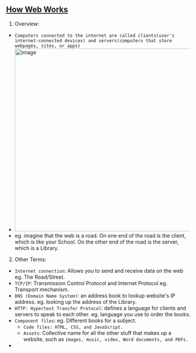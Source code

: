 ## [How Web Works](https://developer.mozilla.org/en-US/docs/Learn/Getting_started_with_the_web/How_the_Web_works)

1. Overview:
- `Computers connected to the internet are called clients(user's internet-connected devices) and servers(computers that store webpages, sites, or apps)`
- <img width="500" alt="image" src="https://github.com/IOxCyber/CyberDev/assets/40174034/c53e1920-a443-427c-976d-14b6e5b0d5be">
- eg. imagine that the web is a road. On one end of the road is the client, which is like your School. On the other end of the road is the server, which is a Library.

2. Other Terms:
- `Internet connection`: Allows you to send and receive data on the web eg. The Road/Street.
- `TCP/IP`: Transmission Control Protocol and Internet Protocol eg. Transport mechanism.
- `DNS (Domain Name System)`: an address book to lookup website's IP address. eg. looking up the address of the Library.
- `HTTP: Hypertext Transfer Protocol`: defines a language for clients and servers to speak to each other. eg. language you use to order the books.
- `Component files`: eg. Different books for a subject.
    - `Code files: HTML, CSS, and JavaScript.`
    - `Assets`: Collective name for all the other stuff that makes up a website, such as `images, music, video, Word documents, and PDFs.`
- 

